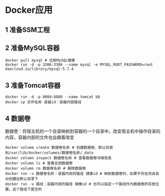 # Docker应用

## 1 准备SSM工程

## 2 准备MySQL容器
```
docker pull mysql # 拉取MySQL镜像
docker run -d -p 3306:3306 --name mysql -e MYSQL_ROOT_PASSWORD=root daocloud.io/library/mysql:5.7.4
```

## 3 准备Tomcat容器
```
docker run -d -p 8080:8080 --name tomcat b8
docker cp 文件名称 容器id：容器内部路径
```

## 4 数据卷
数据卷：将宿主机的一个目录映射到容器的一个目录中。改变宿主机中操作目录的内容，容器内部的文件也会跟着改变
```
docker volume create 数据卷名称 # 创建数据卷，默认存放到/var/lib/docker/volumes/数据卷名称/_data
docker volumn inspect 数据卷名称 # 查看数据卷详细信息
docker volumn ls # 查看全部数据卷
docker volumn rm 数据卷名称 # 删除数据卷
docker run -v 数据卷名称：容器内部的路径 镜像id # 映射数据卷时，如果不存在将会自动创建在默认目录下
docker run -v 路径：容器内部的路径 镜像id # 也可以指定一个路径作为数据卷的存放位置。这个路径下是空的
```
